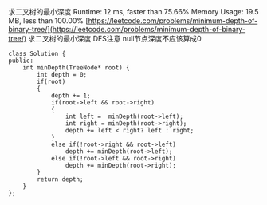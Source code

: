 求二叉树的最小深度 
Runtime: 12 ms, faster than 75.66%
Memory Usage: 19.5 MB, less than 100.00%
[https://leetcode.com/problems/minimum-depth-of-binary-tree/](https://leetcode.com/problems/minimum-depth-of-binary-tree/)
求二叉树的最小深度 DFS注意 null节点深度不应该算成0
```
class Solution {
public:
    int minDepth(TreeNode* root) {
        int depth = 0;
        if(root)
        {
            depth += 1;
            if(root->left && root->right)
            {
                int left =  minDepth(root->left);
                int right = minDepth(root->right);
                depth += left < right? left : right;
            }
            else if(!root->right && root->left)
                depth += minDepth(root->left);
            else if(!root->left && root->right)
                depth += minDepth(root->right);
        }
        return depth;
    }
};
```
